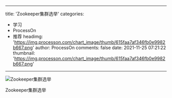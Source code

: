 
---
title: 'Zookeeper集群选举'
categories: 
 - 学习
 - ProcessOn
 - 推荐
headimg: 'https://img.processon.com/chart_image/thumb/615faa7af346fb0e9982b667.png'
author: ProcessOn
comments: false
date: 2021-11-25 07:21:22
thumbnail: 'https://img.processon.com/chart_image/thumb/615faa7af346fb0e9982b667.png'
---

<div>   
<img class="thumb" alt="Zookeeper集群选举" src="https://img.processon.com/chart_image/thumb/615faa7af346fb0e9982b667.png" referrerpolicy="no-referrer">
<p>Zookeeper集群选举</p>  
</div>
            